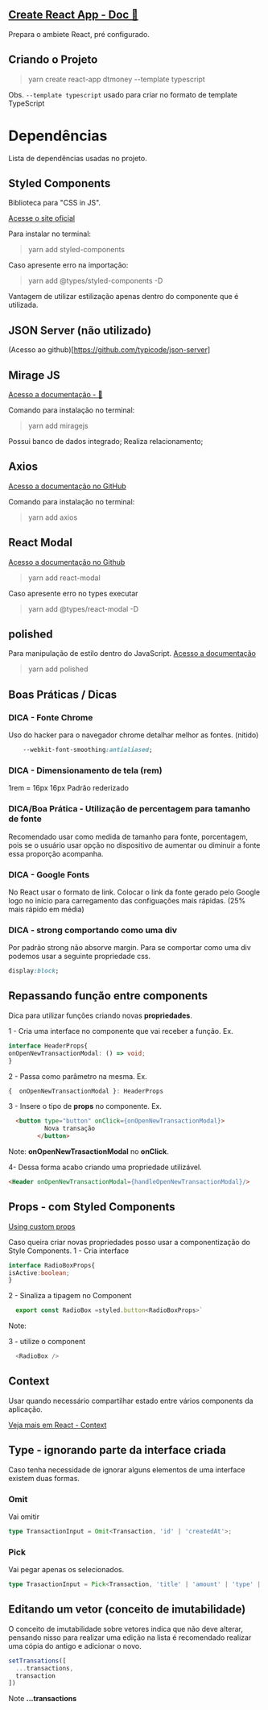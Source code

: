 ## [Create React App - Doc 🔗 ](https://create-react-app.dev/docs/getting-started/)

Prepara o ambiete React, pré configurado.

## Criando o Projeto

> yarn create react-app dtmoney --template typescript

  Obs. `--template typescript` usado para criar no formato de template TypeScript

# Dependências
  Lista de dependências usadas no projeto.

  ## Styled Components

  Biblioteca para "CSS in JS".

  [Acesse o site oficial](https://styled-components.com/)

  Para instalar no terminal:
  > yarn add styled-components

  Caso apresente erro na importação:
  > yarn add @types/styled-components -D

  Vantagem de utilizar estilização apenas dentro do componente que é utilizada.

  ## JSON Server (não utilizado)

  (Acesso ao github)[https://github.com/typicode/json-server]



  ## Mirage JS

  [Acesso a documentação - 🔗](https://miragejs.com/)

  Comando para instalação no terminal:
  > yarn add miragejs

  Possui banco de dados integrado;
  Realiza relacionamento;
  
  ## Axios
  [Acesso a documentação no GitHub](https://github.com/axios/axios)
  
  Comando para instalação no terminal:

  > yarn add axios

  ## React Modal

  [Acesso a documentação no Github](https://github.com/reactjs/react-modal)

  > yarn add react-modal 

  Caso apresente erro no types executar

  > yarn add @types/react-modal -D   

  ## polished   
  Para manipulação de estilo dentro do JavaScript.
  [Acesso a documentação](https://polished.js.org/)
  > yarn add polished



  ## Boas Práticas / Dicas
  
  ### DICA - Fonte Chrome

  Uso do hacker para o navegador chrome detalhar melhor as fontes. (nitido)

  ```css
      --webkit-font-smoothing:antialiased;
  ```

  ### DICA - Dimensionamento de tela (rem)
  1rem = 16px
  16px Padrão rederizado

  ### DICA/Boa Prática -  Utilização de percentagem para tamanho de fonte

  Recomendado usar como medida de tamanho para fonte, porcentagem, pois se o usuário usar opção no dispositivo de aumentar ou diminuir a fonte essa proporção acompanha. 

  ### DICA - Google Fonts

  No React usar o formato de link.
  Colocar o link da fonte gerado pelo Google logo no início para carregamento das configuações mais rápidas. (25% mais rápido em média)

  ### DICA - strong comportando como uma div

  Por padrão strong não absorve margin. Para se comportar como uma div podemos usar a seguinte propriedade css.
  ```css
  display:block;
  ```

  ## Repassando função entre components

  Dica para utilizar funções criando novas **propriedades**.

  1 - Cria uma interface no componente que vai receber a função. Ex.
    
  ```ts
  interface HeaderProps{
  onOpenNewTransactionModal: () => void;
  }
```
2 - Passa como parâmetro na mesma. Ex.
```js
{  onOpenNewTransactionModal }: HeaderProps
```
3 - Insere o tipo de **props** no componente. Ex.
```html
  <button type="button" onClick={onOpenNewTransactionModal}>
          Nova transação
        </button>
```
Note: **onOpenNewTrasactionModal** no **onClick**.

4- Dessa forma acabo criando uma propriedade utilizável.

```html
<Header onOpenNewTransactionModal={handleOpenNewTransactionModal}/> 
```









  ## Props - com Styled Components
  [Using custom props](https://styled-components.com/docs/api#using-custom-props)

  Caso queira criar novas propriedades posso usar a componentização do Style Components.
  1 - Cria interface
  ```ts
  interface RadioBoxProps{
  isActive:boolean;
}
  ```

  2 - Sinaliza a tipagem no Component


```ts 
  export const RadioBox =styled.button<RadioBoxProps>`
```
Note: <RadioBoxProps>

3 - utilize o component
```ts 
  <RadioBox />
```
## Context

Usar quando necessário compartilhar estado entre vários components da aplicação.

[Veja mais em React - Context](https://pt-br.reactjs.org/docs/context.html)

## Type - ignorando parte da interface criada

Caso tenha necessidade de ignorar alguns elementos de uma interface existem duas formas. 
### Omit
Vai omitir
```ts
type TransactionInput = Omit<Transaction, 'id' | 'createdAt'>;
```
### Pick
Vai pegar apenas os selecionados.
```ts
type TrasactionInput = Pick<Transaction, 'title' | 'amount' | 'type' | 'category' >;
```

## Editando um vetor (conceito de imutabilidade)

O conceito de imutabilidade sobre vetores indica que não deve alterar, pensando nisso para realizar uma edição na lista é recomendado realizar uma cópia do antigo e adicionar o novo.

```ts
setTransations([
  ...transactions,
  transaction
])
```
Note **...transactions**

